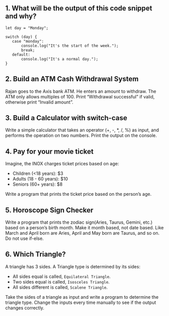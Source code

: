 ## 1. What will be the output of this code snippet and why?

```
let day = "Monday";

switch (day) {
   case "monday":
       console.log("It's the start of the week.");
       break;
   default:
       console.log("It's a normal day.");
}

```

## 2. Build an ATM Cash Withdrawal System

Rajan goes to the Axis bank ATM. He enters an amount to withdraw. The ATM only allows multiples of 100. Print “Withdrawal successful” if valid, otherwise print “Invalid amount”.

## 3. Build a Calculator with switch-case

Write a simple calculator that takes an operator (+, -, *, /, %) as input, and performs the operation on two numbers. Print the output on the console.

## 4. Pay for your movie ticket

Imagine, the INOX charges ticket prices based on age:

- Children (<18 years): $3
- Adults (18 - 60 years): $10
- Seniors (60+ years): $8

Write a program that prints the ticket price based on the person’s age.

## 5. Horoscope Sign Checker

Write a program that prints the zodiac sign(Aries, Taurus, Gemini, etc.) based on a person’s birth month. Make it month based, not date based. Like March and April born are Aries, April and May born are Taurus, and so on. Do not use if-else.

## 6. Which Triangle? 

A triangle has 3 sides. A Triangle type is determined by its sides:

- All sides equal is called, `Equilateral Triangle`.
- Two sides equal is called, `Isosceles Triangle`.
- All sides different is called, `Scalene Triangle`.

Take the sides of a triangle as input and write a program to determine the triangle type. Change the inputs every time manually to see if the output changes correctly.